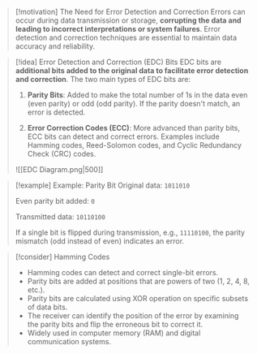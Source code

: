 > [!motivation] The Need for Error Detection and Correction
> Errors can occur during data transmission or storage, **corrupting the data and leading to incorrect interpretations or system failures**. Error detection and correction techniques are essential to maintain data accuracy and reliability.

> [!idea] Error Detection and Correction (EDC) Bits
> EDC bits are **additional bits added to the original data to facilitate error detection and correction**. The two main types of EDC bits are:
> 
> 1. **Parity Bits**: Added to make the total number of 1s in the data even (even parity) or odd (odd parity). If the parity doesn't match, an error is detected.
> 
> 2. **Error Correction Codes (ECC)**: More advanced than parity bits, ECC bits can detect and correct errors. Examples include Hamming codes, Reed-Solomon codes, and Cyclic Redundancy Check (CRC) codes.
> 
> ![[EDC Diagram.png|500]]


> [!example] Example: Parity Bit
> Original data: `1011010`
> 
> Even parity bit added: `0`
> 
> Transmitted data: `10110100`
> 
> If a single bit is flipped during transmission, e.g., `11110100`, the parity mismatch (odd instead of even) indicates an error.

> [!consider] Hamming Codes
> - Hamming codes can detect and correct single-bit errors.
> - Parity bits are added at positions that are powers of two (1, 2, 4, 8, etc.).
> - Parity bits are calculated using XOR operation on specific subsets of data bits.
> - The receiver can identify the position of the error by examining the parity bits and flip the erroneous bit to correct it.
> - Widely used in computer memory (RAM) and digital communication systems.